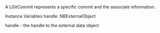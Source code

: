 A LGitCommit represents a specific commit and the associate information.Instance Variables	handle:		NBExternalObjecthandle	- the handle to the external data object